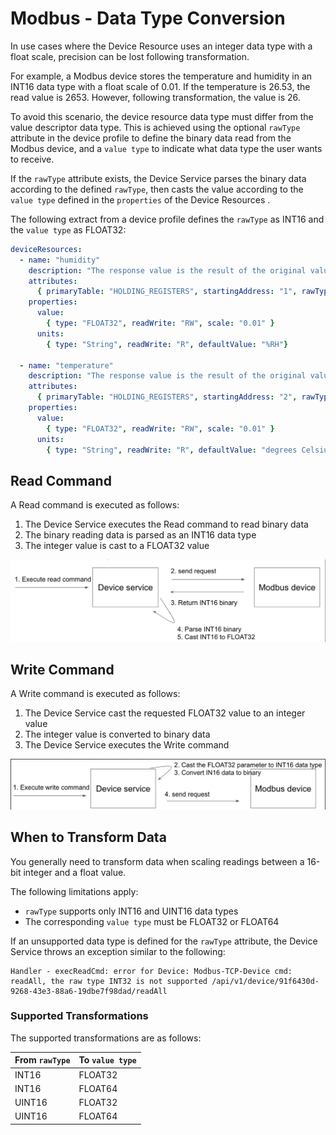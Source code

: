 # Modbus - Data Type Conversion

In use cases where the Device Resource uses an integer data type with a
float scale, precision can be lost following transformation.

For example, a Modbus device stores the temperature and humidity in an
INT16 data type with a float scale of 0.01. If the temperature is 26.53,
the read value is 2653. However, following transformation, the value is
26.

To avoid this scenario, the device resource data type must differ from
the value descriptor data type. This is achieved using the optional
`rawType` attribute in the device profile to define the binary data read
from the Modbus device, and a `value type` to indicate what data type
the user wants to receive.

If the `rawType` attribute exists, the Device Service parses the binary
data according to the defined `rawType`, then casts the value according
to the `value type` defined in the `properties` of the Device Resources
.

The following extract from a device profile defines the `rawType` as
INT16 and the `value type` as FLOAT32:
``` yaml
deviceResources:
  - name: "humidity"
    description: "The response value is the result of the original value multiplied by 100."
    attributes:
      { primaryTable: "HOLDING_REGISTERS", startingAddress: "1", rawType: "INT16" }
    properties:
      value:
        { type: "FLOAT32", readWrite: "RW", scale: "0.01" }
      units:
        { type: "String", readWrite: "R", defaultValue: "%RH"}

  - name: "temperature"
    description: "The response value is the result of the original value multiplied by 100."
    attributes:
      { primaryTable: "HOLDING_REGISTERS", startingAddress: "2", rawType: "INT16" }
    properties:
      value:
        { type: "FLOAT32", readWrite: "RW", scale: "0.01" }
      units:
        { type: "String", readWrite: "R", defaultValue: "degrees Celsius"}
```
## Read Command

A Read command is executed as follows:

1.  The Device Service executes the Read command to read binary data
2.  The binary reading data is parsed as an INT16 data type
3.  The integer value is cast to a FLOAT32 value

![Modbus Read Command](ModbusReadConversion.png)

## Write Command

A Write command is executed as follows:

1.  The Device Service cast the requested FLOAT32 value to an integer
    value
2.  The integer value is converted to binary data
3.  The Device Service executes the Write command

![Modbus Write Command](ModbusWriteConversion.png)

## When to Transform Data

You generally need to transform data when scaling readings between a
16-bit integer and a float value.

The following limitations apply:

-   `rawType` supports only INT16 and UINT16 data types
-   The corresponding `value type` must be FLOAT32 or FLOAT64

If an unsupported data type is defined for the `rawType` attribute, the
Device Service throws an exception similar to the following:

    Handler - execReadCmd: error for Device: Modbus-TCP-Device cmd: readAll, the raw type INT32 is not supported /api/v1/device/91f6430d-9268-43e3-88a6-19dbe7f98dad/readAll

### Supported Transformations

The supported transformations are as follows:

  
  |From `rawType`               |To `value type`|
  |---------------------------- |------------------------------------------|
  |INT16                        |FLOAT32|
  |INT16                        |FLOAT64|
  |UINT16                       |FLOAT32|
  |UINT16                       |FLOAT64|
